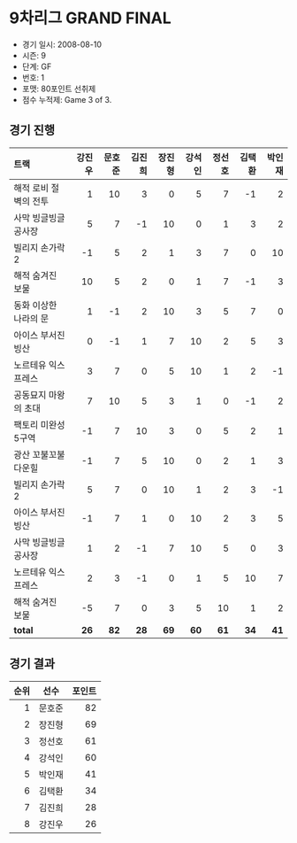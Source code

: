 # 9차리그 GRAND FINAL

- 경기 일시: 2008-08-10
- 시즌: 9
- 단계: GF
- 번호: 1
- 포맷: 80포인트 선취제
- 점수 누적제: Game 3 of 3.





## 경기 진행

| 트랙 | 강진우 | 문호준 | 김진희 | 장진형 | 강석인 | 정선호 | 김택환 | 박인재 |
|:---|---:|---:|---:|---:|---:|---:|---:|---:|
| 해적 로비 절벽의 전투 | 1 | 10 | 3 | 0 | 5 | 7 | -1 | 2 |
| 사막 빙글빙글 공사장 | 5 | 7 | -1 | 10 | 0 | 1 | 3 | 2 |
| 빌리지 손가락 2 | -1 | 5 | 2 | 1 | 3 | 7 | 0 | 10 |
| 해적 숨겨진 보물 | 10 | 5 | 2 | 0 | 1 | 7 | -1 | 3 |
| 동화 이상한 나라의 문 | 1 | -1 | 2 | 10 | 3 | 5 | 7 | 0 |
| 아이스 부서진 빙산 | 0 | -1 | 1 | 7 | 10 | 2 | 5 | 3 |
| 노르테유 익스프레스 | 3 | 7 | 0 | 5 | 10 | 1 | 2 | -1 |
| 공동묘지 마왕의 초대 | 7 | 10 | 5 | 3 | 1 | 0 | -1 | 2 |
| 팩토리 미완성 5구역 | -1 | 7 | 10 | 3 | 0 | 5 | 2 | 1 |
| 광산 꼬불꼬불 다운힐 | -1 | 7 | 5 | 10 | 0 | 2 | 1 | 3 |
| 빌리지 손가락 2 | 5 | 7 | 0 | 10 | 1 | 2 | 3 | -1 |
| 아이스 부서진 빙산 | -1 | 7 | 1 | 0 | 10 | 2 | 3 | 5 |
| 사막 빙글빙글 공사장 | 1 | 2 | -1 | 7 | 10 | 5 | 0 | 3 |
| 노르테유 익스프레스 | 2 | 3 | -1 | 0 | 1 | 5 | 10 | 7 |
| 해적 숨겨진 보물 | -5 | 7 | 0 | 3 | 5 | 10 | 1 | 2 |
| __total__ | __26__ | __82__ | __28__ | __69__ | __60__ | __61__ | __34__ | __41__ |




## 경기 결과

| 순위 | 선수 | 포인트 |
|---:|:---:|---:|
| 1 | 문호준 | 82 |
| 2 | 장진형 | 69 |
| 3 | 정선호 | 61 |
| 4 | 강석인 | 60 |
| 5 | 박인재 | 41 |
| 6 | 김택환 | 34 |
| 7 | 김진희 | 28 |
| 8 | 강진우 | 26 |

